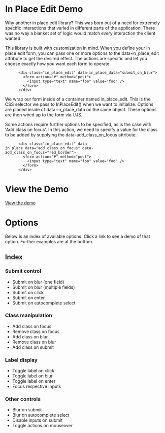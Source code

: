 # In Place Edit Demo

Why another in place edit library? This was born out of a need for extremely
specific interactions that varied in different parts of the application. There
was no way a blanket set of logic would match every interaction the client
wanted.

This library is built with customization in mind. When you define your in
place edit form, you can pass one or more options to the data-in_place_edit
attribute to get the desired effect. The actions are specific and let you
choose exactly how you want each form to operate.

    
    
          <div class="in_place_edit" data-in_place_data="submit_on_blur">
            <form action="#" method="post">
              <input type="text" name="foo" value="foo" />
            </form>
          </div>
        

We wrap our form inside of a container named in_place_edit. This is the CSS
selector we pass to InPlaceEdit() when we want to initialize. Options are
placed inside of data-in_place_data on the same object. These options are then
wired up to the form via UJS.

Some actions require further options to be specified, as is the case with 'Add
class on focus'. In this action, we need to specify a value for the class to
be added by supplying the data-add_class_on_focus attribute.

    
    
          <div class="in_place_edit" data-in_place_data="add_class_on_focus" data-add_class_on_focus="red_border">
            <form action="#" method="post">
              <input type="text" name="foo" value="foo" />
            </form>
          </div>
        
# View the Demo

[View the demo](http://mrfrosti.com/in_place_edit_demo.html)

# Options

Below is an index of available options. Click a link to see a demo of that
option. Further examples are at the bottom.

## Index

### Submit control

  * Submit on blur (one field)
  * Submit on blur (multiple fields)
  * Submit on click
  * Submit on enter
  * Submit on autocomplete select

### Class manipulation

  * Add class on focus
  * Remove class on focus
  * Add class on blur
  * Remove class on blur
  * Add class on submit

### Label display

  * Toggle label on click
  * Toggle label on blur
  * Toggle label on enter
  * Focus respective inputs

### Other controls

  * Blur on submit
  * Blur on autocomplete select
  * Disable inputs on submit
  * Toggle actions on mouseover

